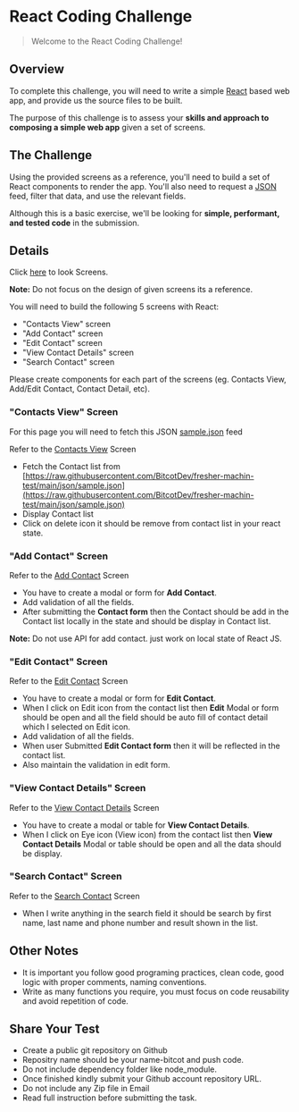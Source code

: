 # React Coding Challenge

> Welcome to the React Coding Challenge!

## Overview

To complete this challenge, you will need to write a simple [React](https://facebook.github.io/react/) based web app, and provide us the source files to be built.

The purpose of this challenge is to assess your **skills and approach to composing a simple web app** given a set of screens.

## The Challenge

Using the provided screens as a reference, you'll need to build a set of React components to render the app. You'll also need to request a [JSON](https://raw.githubusercontent.com/BitcotDev/fresher-machin-test/main/json/sample.json) feed, filter that data, and use the relevant fields.

Although this is a basic exercise, we'll be looking for **simple, performant, and tested code** in the submission.

## Details

Click [here](https://github.com/BitcotDev/fresher-machin-test/tree/main/screens/) to look Screens.

**Note:** Do not focus on the design of given screens its a reference.

You will need to build the following 5 screens with React:
- "Contacts View" screen
- "Add Contact" screen
- "Edit Contact" screen
- "View Contact Details" screen
- "Search Contact" screen


Please create components for each part of the screens (eg. Contacts View, Add/Edit Contact, Contact Detail, etc).


### "Contacts View" Screen

For this page you will need to fetch this JSON [sample.json](https://raw.githubusercontent.com/BitcotDev/fresher-machin-test/main/json/sample.json) feed

Refer to the [Contacts View](https://github.com/abdulbitcot/fresher-machin-test/blob/main/screens/Screen1.png) Screen

- Fetch the Contact list from [https://raw.githubusercontent.com/BitcotDev/fresher-machin-test/main/json/sample.json](https://raw.githubusercontent.com/BitcotDev/fresher-machin-test/main/json/sample.json)
- Display Contact list
- Click on delete icon it should be remove from contact list in your react state.

### "Add Contact" Screen

Refer to the [Add Contact](https://github.com/abdulbitcot/fresher-machin-test/blob/main/screens/Screen2.png) Screen

- You have to create a modal or form for **Add Contact**.
- Add validation of all the fields.
- After submitting the **Contact form** then the Contact should be add in the Contact list locally in the state and should be display in Contact list.

**Note:** Do not use API for add contact. just work on local state of React JS.

### "Edit Contact" Screen

Refer to the [Edit Contact](https://github.com/abdulbitcot/fresher-machin-test/blob/main/screens/Screen3.png) Screen

- You have to create a modal or form for **Edit Contact**.
- When I click on Edit icon from the contact list then  **Edit** Modal or form should be open and all the field should be auto fill of contact detail which I selected on Edit icon.
- Add validation of all the fields.
- When user Submitted **Edit Contact form** then it will be reflected in the contact list.
- Also maintain the validation in edit form.

### "View Contact Details" Screen

Refer to the [View Contact Details](https://github.com/abdulbitcot/fresher-machin-test/blob/main/screens/Screen4.png) Screen

- You have to create a modal or table for **View Contact Details**.
- When I click on Eye icon (View icon) from the contact list then  **View Contact Details** Modal or table should be open and all the data should be display.

### "Search Contact" Screen

Refer to the [Search Contact](https://github.com/abdulbitcot/fresher-machin-test/blob/main/screens/Screen5.png) Screen

- When I write anything in the search field it should be search by first name, last name and phone number and result shown in the list.


## Other Notes

- It is important you follow good programing practices, clean code, good logic with proper comments, naming conventions.
- Write as many functions you require, you must focus on code reusability and avoid repetition of code.

## Share Your Test

- Create a public git repository on Github
- Repositry name should be your name-bitcot and push code.
- Do not include dependency folder like node_module.
- Once finished kindly submit your Github account repository URL.
- Do not include any Zip file in Email
- Read full instruction before submitting the task. 
